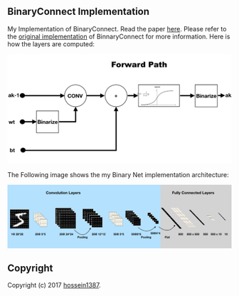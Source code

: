 ## BinaryConnect Implementation

My Implementation of BinaryConnect. Read the paper [here](https://arxiv.org/abs/1511.00363).
Please refer to the [original implementation](https://github.com/MatthieuCourbariaux/BinaryConnect) of BinnaryConnect for more information.
Here is how the layers are computed:

<img src="https://github.com/hossein1387/MLExperiments/blob/master/Figs/binnect_ak.png" width="700" />

The Following image shows the my Binary Net implementation architecture:

<p align="center">
	<img src="https://github.com/hossein1387/MLExperiments/blob/master/Figs/bnn_arch.png" width="700" />
</p>

## Copyright

Copyright (c) 2017 [hossein1387](http://hossein1387.github.io/).



